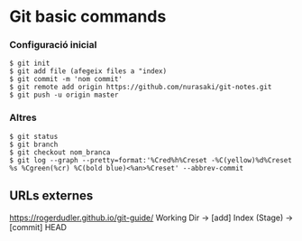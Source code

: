# Git basic commands

### Configuració inicial

```
$ git init 
$ git add file (afegeix files a "index)
$ git commit -m 'nom commit'
$ git remote add origin https://github.com/nurasaki/git-notes.git
$ git push -u origin master
```

### Altres
```
$ git status
$ git branch
$ git checkout nom_branca
$ git log --graph --pretty=format:'%Cred%h%Creset -%C(yellow)%d%Creset %s %Cgreen(%cr) %C(bold blue)<%an>%Creset' --abbrev-commit
```

## URLs externes
https://rogerdudler.github.io/git-guide/
Working Dir -> [add] Index (Stage) -> [commit] HEAD
